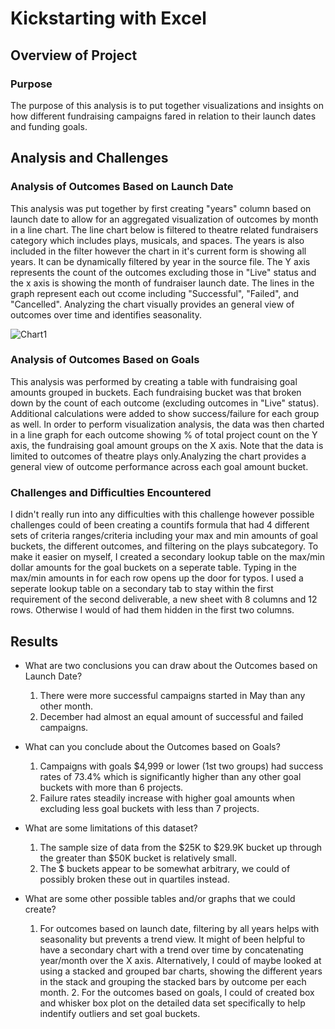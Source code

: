 # Kickstarting with Excel

## Overview of Project

### Purpose

The purpose of this analysis is to put together visualizations and insights on how different fundraising campaigns fared in relation to their launch dates and funding goals.  

## Analysis and Challenges

### Analysis of Outcomes Based on Launch Date

This analysis was put together by first creating "years" column based on launch date to allow for an aggregated visualization of outcomes by month in a line chart. The line chart below is filtered to theatre related fundraisers category which includes plays, musicals, and spaces.  The years is also included in the filter however the chart in it's current form is showing all years.  It can be dynamically filtered by year in the source file.   The Y axis represents the count of the outcomes excluding those in "Live" status and the x axis is showing the month of fundraiser launch date.  The lines in the graph represent each out ccome including "Successful", "Failed", and "Cancelled".  Analyzing the chart visually provides an general view of outcomes over time and identifies seasonality.

![Chart1](https://github.com/sbretag/kickstarter-analysis/main/Theatre_Outcomes_vs_Launch.png)

### Analysis of Outcomes Based on Goals

This analysis was performed by creating a table with fundraising goal amounts grouped in buckets.  Each fundraising bucket was that broken down by the count of each outcome (excluding outcomes in "Live" status).  Additional calculations were added to show success/failure for each group as well.  In order to perform visualization analysis, the data was then charted in a line graph for each outcome showing % of total project count on the Y axis, the fundraising goal amount groups on the X axis.  Note that the data is limited to outcomes of theatre plays only.Analyzing the chart provides a general view of outcome performance across each goal amount bucket.

### Challenges and Difficulties Encountered

I didn't really run into any difficulties with this challenge however possible challenges could of been creating a countifs formula that had 4 different sets of criteria ranges/criteria including your max and min amounts of goal buckets, the different outcomes, and filtering on the plays subcategory.  To make it easier on myself, I created a secondary lookup table on the max/min dollar amounts for the goal buckets on a seperate table.  Typing in the max/min amounts in for each row opens up the door for typos.  I used a seperate lookup table on a secondary tab to stay within the first requirement of the second deliverable, a new sheet with 8 columns and 12 rows.  Otherwise I would of had them hidden in the first two columns.

## Results

- What are two conclusions you can draw about the Outcomes based on Launch Date?

	1. There were more successful campaigns started in May than any other month.
	2. December had almost an equal amount of successful and failed campaigns.

- What can you conclude about the Outcomes based on Goals?
	1. Campaigns with goals $4,999 or lower (1st two groups) had success rates of 73.4% which is significantly higher than any other goal buckets with more than 6 projects.  
	2. Failure rates steadily increase with higher goal amounts when excluding less goal buckets with less than 7 projects.

- What are some limitations of this dataset?
	1. The sample size of data from the $25K to $29.9K bucket up through the greater than $50K bucket is relatively small.
	2. The $ buckets appear to be somewhat arbitrary, we could of possibly broken these out in quartiles instead. 
 

- What are some other possible tables and/or graphs that we could create?

	1. For outcomes based on launch date, filtering by all years helps with seasonality but prevents a trend view.  It might of been helpful to have a secondary chart with a trend over time by concatenating year/month over the X axis.  Alternatively, I could of maybe looked at using a stacked and grouped bar charts, showing the different years in the stack and grouping the stacked bars by outcome per each month.
        2. For the outcomes based on goals, I could of created box and whisker box plot on the detailed data set specifically to help indentify outliers and set goal buckets.

